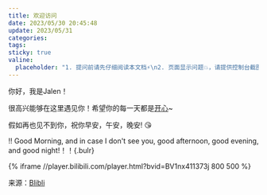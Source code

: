 ```yaml
---
title: 欢迎访问
date: 2023/05/30 20:45:48
update: 2023/05/31
categories:
tags:
sticky: true
valine:
  placeholder: "1. 提问前请先仔细阅读本文档⚡\n2. 页面显示问题💥，请提供控制台截图📸或者您的测试网址\n3. 其他任何报错💣，请提供详细描述和截图📸，祝食用愉快💪"
---
```


你好，我是Jalen！

很高兴能够在这里遇见你！希望你的每一天都是[开心](http://flower.jalen.site/)~

假如再也见不到你，祝你早安，午安，晚安!   :kissing_heart:

!! Good Morning, and in case I don't see you, good afternoon, good evening, and good night!！！{.bulr}

{% iframe //player.bilibili.com/player.html?bvid=BV1nx411373j 800 500 %}

来源：[Blibli](https://www.bilibili.com/video/BV1nx411373j/?vd_source=73bd2bf2d10b8f1928991387e2af29f2)

